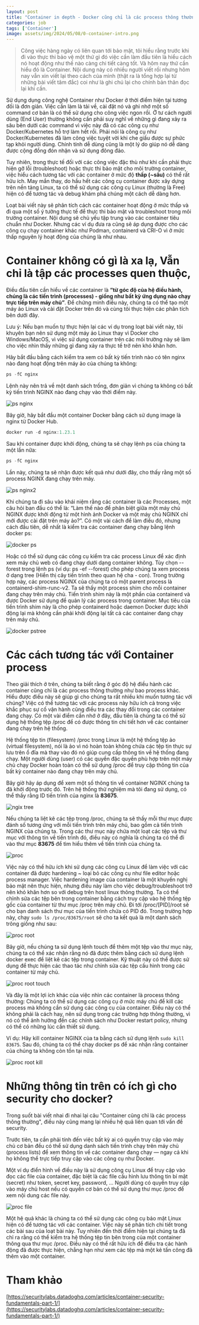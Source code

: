 ```yaml
---
layout: post
title: "Container in depth - Docker cũng chỉ là các process thông thường, P1"
categories: job
tags: ['Container']
image: assets/img/2024/05/08/0-container-intro.png
---
```



>Công việc hàng ngày có liên quan tới bảo mật, tôi hiểu rằng trước khi đi vào thực thi bảo vệ một thứ gì đó việc cần làm đầu tiên là hiểu cách nó hoạt động như thế nào càng chi tiết càng tốt. Và hôm nay thứ cần hiểu đó là Container. Nội dung này có nhiều người viết rồi nhưng hôm nay vẫn xin viết lại theo cách của mình (thật ra là tổng hợp lại từ những bài viết tâm đắc) coi như là ghi chú lại cho chính bản thân đọc lại khi cần.

Sử dụng dụng công nghệ Container như Docker ở thời điểm hiện tại tương đối là đơn giản. Việc cần làm là tải về, cài đặt nó và ghi nhớ một số command cơ bản là có thể sử dụng cho công việc ngon rồi. Ở tư cách người dùng (End User) thường không cần phải suy nghĩ về những gì đang xảy ra sâu bên dưới các command vì việc này đã có các công cụ như Docker/Kubernetes hỗ trợ làm hết rồi. Phải nói là công cụ như Docker/Kubernetes đã làm công việc tuyệt vời khi che giấu được sự phức tạp khỏi người dùng. Chính tính dễ dùng cũng là một lý do giúp nó dễ dàng được cộng đồng đón nhận và sử dụng đông đảo. 

Tuy nhiên, trong thực tế đối với các công việc đặc thù như khi cần phải thực hiện gỡ lỗi (troubleshoot) hoặc thực thi bảo mật cho môi trường container, việc hiểu cách tương tác với các container ở mức độ **thấp (~sâu)** có thể rất hữu ích. May mắn thay, do hầu hết các công cụ container được xây dựng trên nền tảng Linux, ta có thể sử dụng các công cụ Linux (thường là Free) hiện có để tương tác và debug khám phá chúng một cách dễ dàng hơn.  

Loạt bài viết này sẽ phân tích cách các container hoạt động ở mức thấp và đi qua một số ý tưởng thực tế để thực thi bảo mật và troubleshoot trong môi trường container. Nội dung sẽ chủ yếu tập trung vào các container tiêu chuẩn như Docker. Nhưng các ví dụ đưa ra cũng sẽ áp dụng được cho các công cụ chạy container khác như Podman, containerd và CRI-O vì ở mức thấp nguyên lý hoạt động của chúng là như nhau.

# Container không có gì là xa lạ, Vẫn chỉ là tập các processes quen thuộc,

Điều đầu tiên cần hiểu về các container là **“từ góc độ của hệ điều hành, chúng là các tiến trình (processes) - giống như bất kỳ ứng dụng nào chạy trực tiếp trên máy chủ”**. Để chứng minh điều này, chúng ta có thể tạo một máy ảo Linux và cài đặt Docker trên đó và cùng tôi thực hiện các phân tích bên dưới đây.

Lưu ý: Nếu bạn muốn tự thực hiện lại các ví dụ trong loạt bài viết này, tôi khuyên bạn nên sử dụng một máy ảo Linux thay vì Docker cho Windows/MacOS, vì việc sử dụng container trên các môi trường này sẽ làm cho việc nhìn thấy những gì đang xảy ra thực tế trở nên khó khăn hơn.

Hãy bắt đầu bằng cách kiểm tra xem có bất kỳ tiến trình nào có tên nginx nào đang hoạt động trên máy ảo của chúng ta không:

```jsx
ps -fC nginx
```

Lệnh này nên trả về một danh sách trống, đơn giản vì chúng ta không có bất kỳ tiến trình NGINX nào đang chạy vào thời điểm này.

![ps nginx]({{site.url}}/assets/img/2024/05/08/1-container-nginx.png)

Bây giờ, hãy bắt đầu một container Docker bằng cách sử dụng image là nginx từ Docker Hub.

```jsx
docker run -d nginx:1.23.1
```

Sau khi container được khởi động, chúng ta sẽ chạy lệnh ps của chúng ta một lần nữa:

```jsx
ps -fC nginx
```

Lần này, chúng ta sẽ nhận được kết quả như dưới đây, cho thấy rằng một số process NGINX đang chạy trên máy. 

![ps nginx2]({{site.url}}/assets/img/2024/05/08/2-container-nginx.png)

Khi chúng ta đi sâu vào khái niệm rằng các container là các Processes, một câu hỏi ban đầu có thể là: “Làm thế nào để phân biệt giữa một máy chủ NGINX được khởi động từ một hình ảnh Docker và một máy chủ NGINX chỉ mới được cài đặt trên máy ảo?”. Có một vài cách để làm điều đó, nhưng cách đầu tiên, dễ nhất là kiểm tra các container đang chạy bằng lệnh docker ps:

![docker ps]({{site.url}}/assets/img/2024/05/08/3-container-dockerps.png)

Hoặc có thể sử dụng các công cụ kiểm tra các process Linux để xác định xem máy chủ web có đang chạy dưới dạng container không. Tùy chọn --forest trong lệnh ps (ví dụ: ps -ef --forest) cho phép chúng ta xem process ở dạng tree (Hiển thị cây tiến trình theo quan hệ cha - con). Trong trường hợp này, các process NGINX của chúng ta có một  parent  process  là containerd-shim-runc-v2. Ta sẽ thấy một process shim cho mỗi container đang chạy trên máy chủ. Tiến trình shim này là một phần của containerd và được Docker sử dụng để quản lý các  process trong container. Mục tiêu của tiến trình shim này là cho phép containerd hoặc daemon Docker được khởi động lại mà không cần phải khởi động lại tất cả các container đang chạy trên máy chủ.

![docker pstree]({{site.url}}/assets/img/2024/05/08/4-container-pstree.png)


# Các cách tương tác với Container process

Theo giải thích ở trên, chúng ta biết rằng ở góc độ hệ điều hành các container cũng chỉ là các process thông thường như bao process khác. Hiểu được điều này sẽ giúp gì cho chúng ta rất nhiều khi muốn tương tác với chúng? Việc có thể tương tác với các process này hữu ích cả trong việc khắc phục sự cố vận hành cũng điều tra các thay đổi trong các container đang chạy. Có một vài điểm cần nhớ ở đây, đầu tiên là chúng ta có thể sử dụng hệ thống tệp /proc để có được thông tin chi tiết hơn về các container đang chạy trên hệ thống.

Hệ thống tệp tin (filesystem) /proc trong Linux là một hệ thống tệp ảo (virtual filesystem), nói là ảo vì nó hoàn toàn không chứa các tệp tin thực sự lưu trên ổ đĩa mà thay vào đó nó giúp cung cấp thông tin về hệ thống đang chạy. Một người dùng (user) có các quyền đặc quyền phù hợp trên một máy chủ chạy Docker hoàn toàn có thể sử dụng /proc để truy cập thông tin của bất kỳ container nào đang chạy trên máy chủ.

Bây giờ hãy áp dụng để xem một số thông tin về container NGINX chúng ta đã khởi động trước đó. Trên hệ thống thử nghiệm mà tôi đang sử dụng, có thể thấy rằng ID tiến trình của nginx là **83675**. 

![ngix tree]({{site.url}}/assets/img/2024/05/08/4-pstree-nginx.png)

Nếu chúng ta liệt kê các tệp trong /proc, chúng ta sẽ thấy mỗi thư mục được đánh số tương ứng với mỗi tiến trình trên máy chủ, bao gồm cả tiến trình NGINX của chúng ta. Trong các thư mục này chứa một loạt các tệp và thư mục với thông tin về tiến trình đó, điều này có nghĩa là chúng ta có thể đi vào thư mục **83675** để tìm hiểu thêm về tiến trình của chúng ta.

![proc]({{site.url}}/assets/img/2024/05/08/4-proc.png)

Việc này có thể hữu ích khi sử dụng các công cụ Linux để làm việc với các container đã được hardening ~ loại bỏ các công cụ như file editor hoặc process manager. Việc hardening image của container là một khuyến nghị bảo mật nên thực hiện, nhưng điều này làm cho việc debug/troubleshoot trở nên khó khăn hơn so với debug trên host linux thông thường. Ta có thể chỉnh sửa các tệp bên trong container bằng cách truy cập vào hệ thống tệp gốc của container từ thư mục /proc trên máy chủ. Đi tới /proc/[PID]/root sẽ cho bạn danh sách thư mục của tiến trình chứa có PID đó. Trong trường hợp này, chạy ```sudo ls /proc/83675/root``` sẽ cho ta kết quả là một danh sách trông giống như sau:

![proc root]({{site.url}}/assets/img/2024/05/08/4-pstree-nginx-root.png)

Bây giờ, nếu chúng ta sử dụng lệnh touch để thêm một tệp vào thư mục này, chúng ta có thể xác nhận rằng nó đã được thêm bằng cách sử dụng lệnh docker exec để liệt kê các tệp trong container. Kỹ thuật này có thể được sử dụng để thực hiện các thao tác như chỉnh sửa các tệp cấu hình trong các container từ máy chủ.

![proc root touch]({{site.url}}/assets/img/2024/05/08/4-pstree-nginx-root-touch.png)

Và đây là một lợi ích khác của việc nhìn các container là process thông thường: Chúng ta có thể sử dụng các công cụ ở mức máy chủ để kill các process mà không cần sử dụng các công cụ của container. Điều này có thể không phải là cách hay, nên sử dụng trong các trường hợp thông thường, vì nó có thể ảnh hưởng đến các chính sách như Docker restart policy, nhưng có thể có những lúc cần thiết sử dụng.

Ví dụ: Hãy kill container NGINX của ta bằng cách sử dụng lệnh ```sudo kill 83675```. Sau đó, chúng ta có thể chạy docker ps để xác nhận rằng container của chúng ta không còn tồn tại nữa.


![proc root kill]({{site.url}}/assets/img/2024/05/08/4-pstree-nginx-root-kill.png)


# Những thông tin trên có ích gì cho security cho docker?

Trong suốt bài viết nhai đi nhai lại câu "Container cũng chỉ là các process thông thường", điều này cũng mang lại nhiều hệ quả liên quan tới vấn đề security.

Trước tiên, ta cần phải tính đến việc bất kỳ ai có quyền truy cập vào máy chủ cơ bản đều có thể sử dụng danh sách tiến trình chạy trên máy chủ (process lists) để xem thông tin về các container đang chạy — ngay cả khi họ không thể trực tiếp truy cập vào các công cụ như Docker.

Một ví dụ điển hình về điều này là sử dụng công cụ Linux để truy cập vào đọc các file của container, đặc biệt là các file cấu hình lưu thông tin bí mật (secret) như token, secret key, password, ... Người dùng có quyền truy cập vào máy chủ host nếu có quyền cơ bản có thể sử dụng thư mục /proc để xem nội dung các file này. 

![proc file]({{site.url}}/assets/img/2024/05/08/5-read-file-secret.png)

Một hệ quả khác là chúng ta có thể sử dụng các công cụ bảo mật Linux hiện có để tương tác với các container. Việc này sẽ phân tích chi tiết trong các bài sau của loạt bài này. Tuy nhiên đến thời điểm hiện tại chúng ta đã chỉ ra rằng có thể kiểm tra hệ thống tệp tin bên trong của một container thông qua thư mục /proc. Điều này có thể rất hữu ích để điều tra các hành động đã được thực hiện, chẳng hạn như xem các tệp mà một kẻ tấn công đã thêm vào một container.

# Tham khảo

[https://securitylabs.datadoghq.com/articles/container-security-fundamentals-part-1/](https://securitylabs.datadoghq.com/articles/container-security-fundamentals-part-1/)